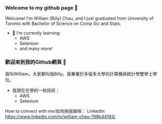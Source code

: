 ### Welcome to my github page 👋

Welcome!
I'm William (Billy) Chau, and I just graduated from University of Toronto with Bachelor of Science on Comp Sci and Stats. 

- 🌱 I’m currently learning:
  - AWS
  - Selenium
  - and many more!

### 歡迎來到我的Github網頁 👋

我叫William，大家都叫我Billy。我畢業於多倫多大學的計算機與統計學雙學士學位。

- 我現在在學的一些技術：
  - AWS
  - Selenium
  
How to connect with me/如何與我聯係：
Linkedln: https://www.linkedin.com/in/william-chau-798b44193/

<!--
**williamchau123/williamchau123** is a ✨ _special_ ✨ repository because its `README.md` (this file) appears on your GitHub profile.

Here are some ideas to get you started:

- 🔭 I’m currently working on ...
- 🌱 I’m currently learning ...
- 👯 I’m looking to collaborate on ...
- 🤔 I’m looking for help with ...
- 💬 Ask me about ...
- 📫 How to reach me: ...
- 😄 Pronouns: ...
- ⚡ Fun fact: ...
-->

